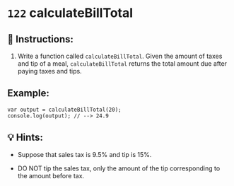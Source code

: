 # `122` calculateBillTotal

## 📝 Instructions:

1. Write a function called `calculateBillTotal`. Given the amount of taxes and tip of a meal, `calculateBillTotal` returns the total amount due after paying taxes and tips.

## Example:

```Js
var output = calculateBillTotal(20);
console.log(output); // --> 24.9
```

## 💡 Hints:

+ Suppose that sales tax is 9.5% and tip is 15%.

+ DO NOT tip the sales tax, only the amount of the tip corresponding to the amount before tax.

